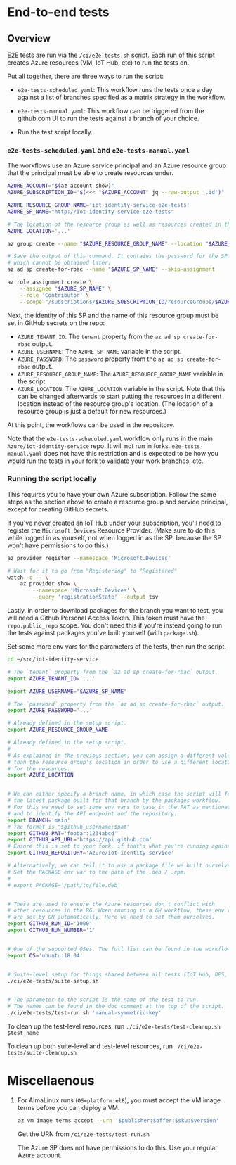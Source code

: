 # End-to-end tests

## Overview

E2E tests are run via the `/ci/e2e-tests.sh` script. Each run of this script creates Azure resources (VM, IoT Hub, etc) to run the tests on.

Put all together, there are three ways to run the script:

- `e2e-tests-scheduled.yaml`: This workflow runs the tests once a day against a list of branches specified as a matrix strategy in the workflow.

- `e2e-tests-manual.yaml`: This workflow can be triggered from the github.com UI to run the tests against a branch of your choice.

- Run the test script locally.


### `e2e-tests-scheduled.yaml` and `e2e-tests-manual.yaml`

The workflows use an Azure service principal and an Azure resource group that the principal must be able to create resources under.

```sh
AZURE_ACCOUNT="$(az account show)"
AZURE_SUBSCRIPTION_ID="$(<<< "$AZURE_ACCOUNT" jq --raw-output '.id')"

AZURE_RESOURCE_GROUP_NAME='iot-identity-service-e2e-tests'
AZURE_SP_NAME="http://iot-identity-service-e2e-tests"

# The location of the resource group as well as resources created in the group.
AZURE_LOCATION='...'

az group create --name "$AZURE_RESOURCE_GROUP_NAME" --location "$AZURE_LOCATION"

# Save the output of this command. It contains the password for the SP
# which cannot be obtained later.
az ad sp create-for-rbac --name "$AZURE_SP_NAME" --skip-assignment

az role assignment create \
    --assignee "$AZURE_SP_NAME" \
    --role 'Contributor' \
    --scope "/subscriptions/$AZURE_SUBSCRIPTION_ID/resourceGroups/$AZURE_RESOURCE_GROUP_NAME"
```

Next, the identity of this SP and the name of this resource group must be set in GitHub secrets on the repo:

- `AZURE_TENANT_ID`: The `tenant` property from the `az ad sp create-for-rbac` output.
- `AZURE_USERNAME`: The `AZURE_SP_NAME` variable in the script.
- `AZURE_PASSWORD`: The `password` property from the `az ad sp create-for-rbac` output.
- `AZURE_RESOURCE_GROUP_NAME`: The `AZURE_RESOURCE_GROUP_NAME` variable in the script.
- `AZURE_LOCATION`: The `AZURE_LOCATION` variable in the script. Note that this can be changed afterwards to start putting the resources in a different location instead of the resource group's location. (The location of a resource group is just a default for new resources.)

At this point, the workflows can be used in the repository.

Note that the `e2e-tests-scheduled.yaml` workflow only runs in the main `Azure/iot-identity-service` repo. It will not run in forks. `e2e-tests-manual.yaml` does not have this restriction and is expected to be how you would run the tests in your fork to validate your work branches, etc.


### Running the script locally

This requires you to have your own Azure subscription. Follow the same steps as the section above to create a resource group and service principal, except for creating GitHub secrets.

If you've never created an IoT Hub under your subscription, you'll need to register the `Microsoft.Devices` Resource Provider. (Make sure to do this while logged in as yourself, not when logged in as the SP, because the SP won't have permissions to do this.)

```sh
az provider register --namespace 'Microsoft.Devices'

# Wait for it to go from "Registering" to "Registered"
watch -c -- \
    az provider show \
        --namespace 'Microsoft.Devices' \
        --query 'registrationState' --output tsv
```

Lastly, in order to download packages for the branch you want to test, you will need a Github Personal Access Token. This token must have the `repo.public_repo` scope. You don't need this if you're instead going to run the tests against packages you've built yourself (with `package.sh`).

Set some more env vars for the parameters of the tests, then run the script.

```sh
cd ~/src/iot-identity-service

# The `tenant` property from the `az ad sp create-for-rbac` output.
export AZURE_TENANT_ID='...'

export AZURE_USERNAME="$AZURE_SP_NAME"

# The `password` property from the `az ad sp create-for-rbac` output.
export AZURE_PASSWORD='...'

# Already defined in the setup script.
export AZURE_RESOURCE_GROUP_NAME

# Already defined in the setup script.
#
# As explained in the previous section, you can assign a different value here
# than the resource group's location in order to use a different location
# for the resources.
export AZURE_LOCATION


# We can either specify a branch name, in which case the script will fetch
# the latest package built for that branch by the packages workflow.
# For this we need to set some env vars to pass in the PAT as mentioned above
# and to identify the API endpoint and the repository.
export BRANCH='main'
# The format is "$github_username:$pat"
export GITHUB_PAT='foobar:1234abcd'
export GITHUB_API_URL='https://api.github.com'
# Ensure this is set to your fork, if that's what you're running against.
export GITHUB_REPOSITORY='Azure/iot-identity-service'

# Alternatively, we can tell it to use a package file we built ourselves.
# Set the PACKAGE env var to the path of the .deb / .rpm.
#
# export PACKAGE='/path/to/file.deb'


# These are used to ensure the Azure resources don't conflict with
# other resources in the RG. When running in a GH workflow, these env vars
# are set by GH automatically. Here we need to set them ourselves.
export GITHUB_RUN_ID='1000'
export GITHUB_RUN_NUMBER='1'


# One of the supported OSes. The full list can be found in the workflows files.
export OS='ubuntu:18.04'


# Suite-level setup for things shared between all tests (IoT Hub, DPS, etc)
./ci/e2e-tests/suite-setup.sh


# The parameter to the script is the name of the test to run.
# The names can be found in the doc comment at the top of the script.
./ci/e2e-tests/test-run.sh 'manual-symmetric-key'
```

To clean up the test-level resources, run `./ci/e2e-tests/test-cleanup.sh $test_name`

To clean up both suite-level and test-level resources, run `./ci/e2e-tests/suite-cleanup.sh`


# Miscellaenous

1. For AlmaLinux runs (`OS=platform:el8`), you must accept the VM image terms before you can deploy a VM.

   ```sh
   az vm image terms accept --urn '$publisher:$offer:$sku:$version'
   ```

   Get the URN from `/ci/e2e-tests/test-run.sh`

   The Azure SP does not have permissions to do this. Use your regular Azure account.
